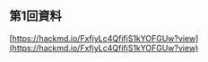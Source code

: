 ## 第1回資料  
[https://hackmd.io/FxfjyLc4QfifjS1kYOFGUw?view](https://hackmd.io/FxfjyLc4QfifjS1kYOFGUw?view)
